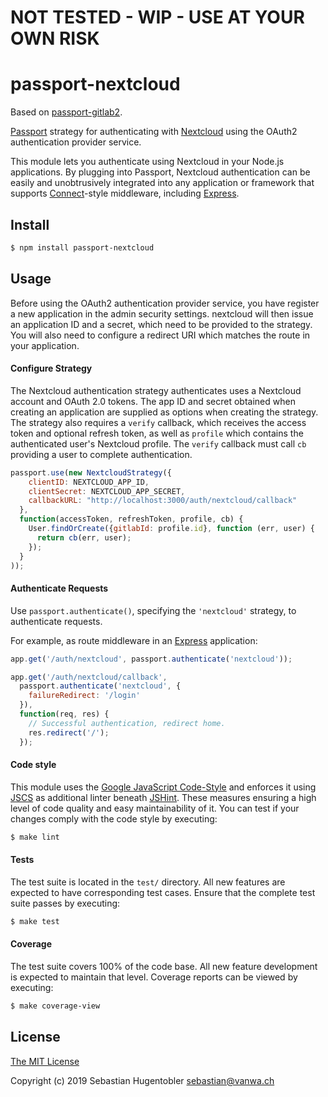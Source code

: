 # NOT TESTED - WIP - USE AT YOUR OWN RISK

# passport-nextcloud

Based on [passport-gitlab2](https://github.com/fh1ch/passport-gitlab2).

[Passport](http://passportjs.org/) strategy for authenticating with
[Nextcloud](https://nextcloud.com/) using the OAuth2 authentication provider service.

This module lets you authenticate using Nextcloud in your Node.js applications.
By plugging into Passport, Nextcloud authentication can be easily and
unobtrusively integrated into any application or framework that supports
[Connect](http://www.senchalabs.org/connect/)-style middleware, including
[Express](http://expressjs.com/).

## Install

```bash
$ npm install passport-nextcloud
```

## Usage

Before using the OAuth2 authentication provider service, you have register a new 
application in the admin security settings. nextcloud will then issue an 
application ID and a secret, which need to be provided to the strategy. You will 
also need to configure a redirect URI which matches the route in your application.

#### Configure Strategy

The Nextcloud authentication strategy authenticates uses a Nextcloud account and 
OAuth 2.0 tokens. The app ID and secret obtained when creating an application 
are supplied as options when creating the strategy. The strategy also requires a 
`verify` callback, which receives the access token and optional refresh token, 
as well as `profile` which contains the authenticated user's Nextcloud profile. 
The `verify` callback must call `cb` providing a user to complete authentication.

```js
passport.use(new NextcloudStrategy({
    clientID: NEXTCLOUD_APP_ID,
    clientSecret: NEXTCLOUD_APP_SECRET,
    callbackURL: "http://localhost:3000/auth/nextcloud/callback"
  },
  function(accessToken, refreshToken, profile, cb) {
    User.findOrCreate({gitlabId: profile.id}, function (err, user) {
      return cb(err, user);
    });
  }
));
```

#### Authenticate Requests

Use `passport.authenticate()`, specifying the `'nextcloud'` strategy, to
authenticate requests.

For example, as route middleware in an [Express](http://expressjs.com/)
application:

```js
app.get('/auth/nextcloud', passport.authenticate('nextcloud'));

app.get('/auth/nextcloud/callback',
  passport.authenticate('nextcloud', {
    failureRedirect: '/login'
  }),
  function(req, res) {
    // Successful authentication, redirect home.
    res.redirect('/');
  });
```

#### Code style

This module uses the [Google JavaScript Code-Style](https://google.github.io/styleguide/javascriptguide.xml)
and enforces it using [JSCS](http://jscs.info/) as additional linter beneath
[JSHint](http://jshint.com/). These measures ensuring a high level of code
quality and easy maintainability of it. You can test if your changes comply
with the code style by executing:

```bash
$ make lint
```

#### Tests

The test suite is located in the `test/` directory. All new features are
expected to have corresponding test cases. Ensure that the complete test suite
passes by executing:

```bash
$ make test
```

#### Coverage

The test suite covers 100% of the code base. All new feature development is
expected to maintain that level. Coverage reports can be viewed by executing:

```bash
$ make coverage-view
```

## License

[The MIT License](http://opensource.org/licenses/MIT)

Copyright (c) 2019 Sebastian Hugentobler <sebastian@vanwa.ch>
